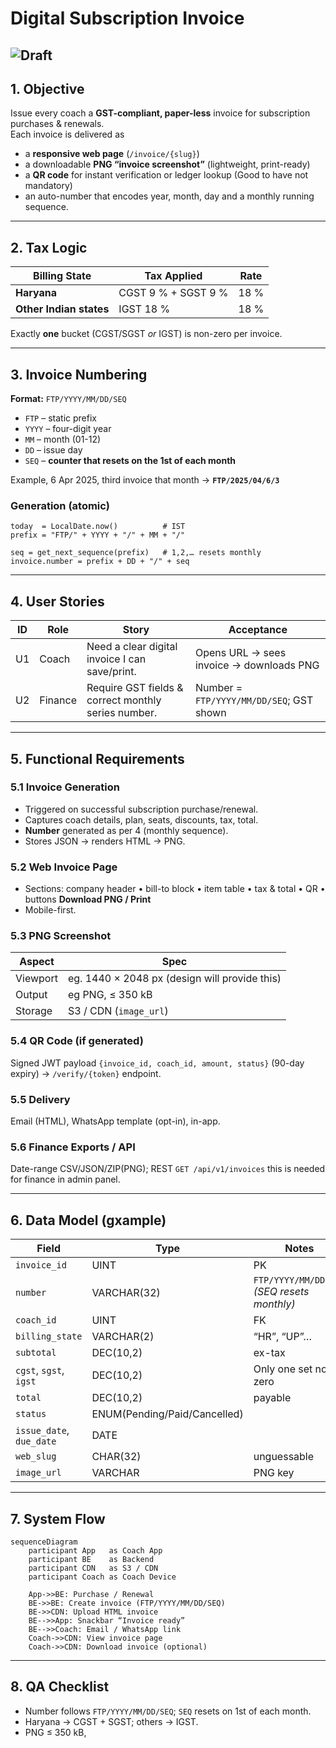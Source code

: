 # Digital Subscription Invoice 
![Draft](https://img.shields.io/badge/Status-draft-yellow)
---

## 1.  Objective  
Issue every coach a **GST-compliant, paper-less** invoice for subscription purchases & renewals.  
Each invoice is delivered as

* a **responsive web page** (`/invoice/{slug}`)  
* a downloadable **PNG “invoice screenshot”** (lightweight, print-ready)  
* a **QR code** for instant verification or ledger lookup (Good to have not mandatory)
* an auto-number that encodes year, month, day and a monthly running sequence.

---

## 2.  Tax Logic  

| Billing State | Tax Applied | Rate |
|---------------|-------------|------|
| **Haryana** | CGST 9 % + SGST 9 % | 18 % |
| **Other Indian states** | IGST 18 % | 18 % |

Exactly **one** bucket (CGST/SGST *or* IGST) is non-zero per invoice.

---

## 3.  Invoice Numbering 

**Format:** `FTP/YYYY/MM/DD/SEQ`  

* `FTP` – static prefix  
* `YYYY` – four-digit year  
* `MM` – month (01-12)  
* `DD` – issue day  
* `SEQ` – **counter that resets on the 1st of each month**  

Example, 6 Apr 2025, third invoice that month → **`FTP/2025/04/6/3`**

### Generation (atomic)

```pseudo
today  = LocalDate.now()          # IST
prefix = "FTP/" + YYYY + "/" + MM + "/"

seq = get_next_sequence(prefix)   # 1,2,… resets monthly
invoice.number = prefix + DD + "/" + seq
```

---

## 4.  User Stories  

| ID | Role | Story | Acceptance |
|----|------|-------|------------|
| U1 | Coach | Need a clear digital invoice I can save/print. | Opens URL → sees invoice → downloads PNG |
| U2 | Finance | Require GST fields & correct monthly series number. | Number = `FTP/YYYY/MM/DD/SEQ`; GST shown |

---

## 5.  Functional Requirements  

### 5.1 Invoice Generation  
* Triggered on successful subscription purchase/renewal.  
* Captures coach details, plan, seats, discounts, tax, total.  
* **Number** generated as per 4 (monthly sequence).  
* Stores JSON → renders HTML → PNG.

### 5.2 Web Invoice Page  
* Sections: company header • bill-to block • item table • tax & total • QR • buttons **Download PNG / Print**  
* Mobile-first.

### 5.3 PNG Screenshot  
| Aspect | Spec |
|--------|------|
| Viewport | eg. 1440 × 2048 px (design will provide this) |
| Output | eg PNG, ≤ 350 kB |
| Storage | S3 / CDN (`image_url`) |

### 5.4 QR Code  (if generated)
Signed JWT payload `{invoice_id, coach_id, amount, status}` (90-day expiry) → `/verify/{token}` endpoint.

### 5.5 Delivery  
Email (HTML), WhatsApp template (opt-in), in-app.

### 5.6 Finance Exports / API  
Date-range CSV/JSON/ZIP(PNG); REST `GET /api/v1/invoices` this is needed for finance in admin panel.

---

## 6.  Data Model (gxample)

| Field | Type | Notes |
|-------|------|-------|
| `invoice_id` | UINT | PK |
| `number` | VARCHAR(32) | `FTP/YYYY/MM/DD/SEQ` *(SEQ resets monthly)* |
| `coach_id` | UINT | FK |
| `billing_state` | VARCHAR(2) | “HR”, “UP”… |
| `subtotal` | DEC(10,2) | ex-tax |
| `cgst`, `sgst`, `igst` | DEC(10,2) | Only one set non-zero |
| `total` | DEC(10,2) | payable |
| `status` | ENUM(Pending/Paid/Cancelled) |
| `issue_date`, `due_date` | DATE |
| `web_slug` | CHAR(32) | unguessable |
| `image_url` | VARCHAR | PNG key |

---

## 7.  System Flow  

```mermaid
sequenceDiagram
    participant App   as Coach App
    participant BE    as Backend
    participant CDN   as S3 / CDN
    participant Coach as Coach Device

    App->>BE: Purchase / Renewal
    BE->>BE: Create invoice (FTP/YYYY/MM/DD/SEQ)
    BE->>CDN: Upload HTML invoice
    BE-->>App: Snackbar “Invoice ready”
    BE-->>Coach: Email / WhatsApp link
    Coach->>CDN: View invoice page
    Coach->>CDN: Download invoice (optional)
```

---

## 8.  QA Checklist  

- Number follows `FTP/YYYY/MM/DD/SEQ`; `SEQ` resets on 1st of each month.  
- Haryana → CGST + SGST; others → IGST.  
- PNG ≤ 350 kB, 

